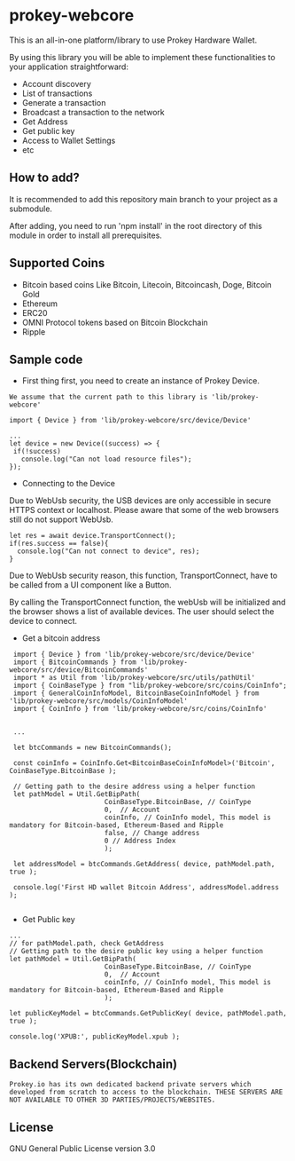 # prokey-webcore
This is an all-in-one platform/library to use Prokey Hardware Wallet. 

By using this library you will be able to implement these functionalities to your application straightforward:
- Account discovery
- List of transactions
- Generate a transaction
- Broadcast a transaction to the network
- Get Address
- Get public key
- Access to Wallet Settings
- etc

## How to add?
It is recommended to add this repository main branch to your project as a submodule.

  After adding, you need to run 'npm install' in the root directory of this module in order to install all prerequisites.

## Supported Coins
 - Bitcoin based coins Like Bitcoin, Litecoin, Bitcoincash, Doge, Bitcoin Gold
 - Ethereum
 - ERC20
 - OMNI Protocol tokens based on Bitcoin Blockchain
 - Ripple

## Sample code
 - First thing first, you need to create an instance of Prokey Device. 
 
 `We assume that the current path to this library is 'lib/prokey-webcore'`
 
 ```
 import { Device } from 'lib/prokey-webcore/src/device/Device'
 
 ...
 let device = new Device((success) => {
  if(!success)
    console.log("Can not load resource files");
 });
 ```
 
 - Connecting to the Device
  
  Due to WebUsb security, the USB devices are only accessible in secure HTTPS context or localhost.
  Please aware that some of the web browsers still do not support WebUsb.
  
  ```
  let res = await device.TransportConnect();
  if(res.success == false){
    console.log("Can not connect to device", res);
  }
  ```
  
  Due to WebUsb security reason, this function, TransportConnect, have to be called from a UI component like a Button.
  
  By calling the TransportConnect function, the webUsb will be initialized and the browser shows a list of available devices. The user should select the device to connect.
  
  - Get a bitcoin address
  
  ```
   import { Device } from 'lib/prokey-webcore/src/device/Device'
   import { BitcoinCommands } from 'lib/prokey-webcore/src/device/BitcoinCommands'
   import * as Util from 'lib/prokey-webcore/src/utils/pathUtil'
   import { CoinBaseType } from "lib/prokey-webcore/src/coins/CoinInfo";
   import { GeneralCoinInfoModel, BitcoinBaseCoinInfoModel } from 'lib/prokey-webcore/src/models/CoinInfoModel'
   import { CoinInfo } from 'lib/prokey-webcore/src/coins/CoinInfo'
   
   
   ...
   
   let btcCommands = new BitcoinCommands();
   
   const coinInfo = CoinInfo.Get<BitcoinBaseCoinInfoModel>('Bitcoin', CoinBaseType.BitcoinBase );
   
   // Getting path to the desire address using a helper function
   let pathModel = Util.GetBipPath(
                          CoinBaseType.BitcoinBase, // CoinType
                          0,  // Account
                          coinInfo, // CoinInfo model, This model is mandatory for Bitcoin-based, Ethereum-Based and Ripple
                          false, // Change address
                          0 // Address Index
                          );
   
   let addressModel = btcCommands.GetAddress( device, pathModel.path, true ); 
   
   console.log('First HD wallet Bitcoin Address', addressModel.address );
   
  ```
  
  - Get Public key
  
  ```
  ...
  // for pathModel.path, check GetAddress
  // Getting path to the desire public key using a helper function
  let pathModel = Util.GetBipPath(
                          CoinBaseType.BitcoinBase, // CoinType
                          0,  // Account
                          coinInfo, // CoinInfo model, This model is mandatory for Bitcoin-based, Ethereum-Based and Ripple
                          ); 
                          
  let publicKeyModel = btcCommands.GetPublicKey( device, pathModel.path, true );
  
  console.log('XPUB:', publicKeyModel.xpub );
  ```
  
  ## Backend Servers(Blockchain)
  
  `Prokey.io has its own dedicated backend private servers which developed from scratch to access to the blockchain. THESE SERVERS ARE NOT AVAILABLE TO OTHER 3D PARTIES/PROJECTS/WEBSITES.`
  
  ## License
   GNU General Public License version 3.0
  
  
